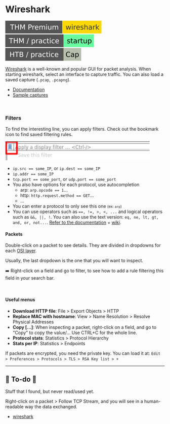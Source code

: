 # Wireshark

[![wireshark](../../../../../cybersecurity/_badges/thmp/wireshark.svg)](https://tryhackme.com/room/wireshark)
[![startup](../../../../../cybersecurity/_badges/thm-p/startup.svg)](https://tryhackme.com/room/startup)
[![cap](../../../../../cybersecurity/_badges/htb-p/cap.svg)](https://app.hackthebox.com/machines/Cap)

<div class="row row-cols-lg-2"><div>

[Wireshark](https://www.wireshark.org/download.html) is a well-known and popular GUI for packet analysis. When starting wireshark, select an interface to capture traffic. You can also load a saved capture (`.pcap`, `.pcapng`).

* [Documentation](https://www.wireshark.org/docs/)
* [Sample captures](https://wiki.wireshark.org/SampleCaptures)

<br>

### Filters

To find the interesting line, you can apply filters. Check out the bookmark icon to find saved filtering rules.

![Filter icon](_images/filter.png)

* `ip.src == some_IP`, or `ip.dest == some_IP`
* `ip.addr == some_IP`
* `tcp.port == some_port`, or `udp.port == some_port`
* You also have options for each protocol, use autocompletion
  * arp: `arp.opcode == 1`...
  * http: `http.request.method == GET`...
  * ...
* You can enter a protocol to only see this one <small>(ex: `arp`)</small>
* You can use operators such as `==, !=, >, <, ...` and logical operators such as `&&, ||, !`. You can also use the text version: `eq, ne, lt, gt, and, or, not...`. [Refer to the documentation](https://www.wireshark.org/docs/wsug_html_chunked/ChWorkBuildDisplayFilterSection.html) + [wiki](https://gitlab.com/wireshark/wireshark/-/wikis/CaptureFilters).
</div><div>

#### Packets

Double-click on a packet to see details. They are divided in dropdowns for each [OSI layer](/operating-systems/networking/_knowledge/index.md#osi-model).

Usually, the last dropdown is the one that you will want to inspect.

➡️ Right-click on a field and go to filter, to see how to add a rule filtering this field in your search bar.

<br>

#### Useful menus

* **Download HTTP file**: File > Export Objects > HTTP
* **Replace MAC with hostname**: View > Name Resolution > Resolve Physical Addresses
* **Copy [...]**: When inspecting a packet, right-click on a field, and go to "Copy" to copy the value/... Use CTRL+C for the whole line.
* **Protocol stats**: Statistics > Protocol Hierarchy
* **Stats per IP**: Statistics > Endpoints

If packets are encrypted, you need the private key. You can load it at: `Edit > Preferences > Protocols > TLS > RSA Key list > +`
</div></div>

<hr class="sep-both">

## 👻 To-do 👻

Stuff that I found, but never read/used yet.

<div class="row row-cols-lg-2"><div>

Right-click on a packet > Follow TCP Stream, and you will see in a human-readable way the data exchanged.

* [wireshark](https://unit42.paloaltonetworks.com/wireshark-workshop-videos/)
</div><div>
</div></div>